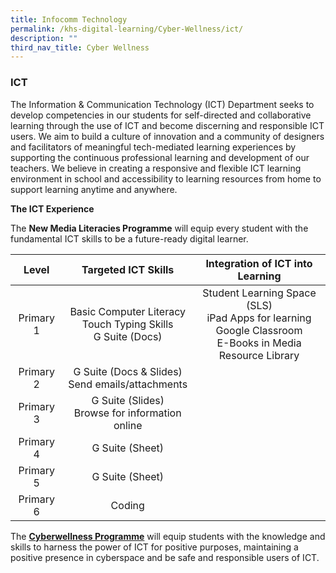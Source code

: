 ```yaml
---
title: Infocomm Technology
permalink: /khs-digital-learning/Cyber-Wellness/ict/
description: ""
third_nav_title: Cyber Wellness
---
```





### ICT

The Information & Communication Technology (ICT) Department seeks to develop competencies in our students for self-directed and collaborative learning through the use of ICT and become discerning and responsible ICT users. We aim to build a culture of innovation and a community of designers and facilitators of meaningful tech-mediated learning experiences by supporting the continuous professional learning and development of our teachers. We believe in creating a responsive and flexible ICT learning environment in school and accessibility to learning resources from home to support learning anytime and anywhere.  

**The ICT Experience**

The **New Media Literacies Programme** will equip every student with the fundamental ICT skills to be a future-ready digital learner.

| Level | Targeted ICT Skills | Integration of ICT into Learning |
|:---:|:---:|:---:|
| Primary 1 | Basic Computer Literacy<br>Touch Typing Skills<br>G Suite (Docs) | Student Learning Space (SLS)<br>iPad Apps for learning<br>Google Classroom<br>E-Books in Media Resource Library |
| Primary 2 | G Suite (Docs & Slides)<br>Send emails/attachments |  |
| Primary 3 | G Suite (Slides)<br>Browse for information online |  |
| Primary 4 | G Suite (Sheet) |  |
| Primary 5 | G Suite (Sheet) |  |
| Primary 6 | Coding |  |

The **[Cyberwellness Programme](https://www.moe.gov.sg/education-in-sg/our-programmes/cyber-wellness)** will equip students with the knowledge and skills to harness the power of ICT for positive purposes, maintaining a positive presence in cyberspace and be safe and responsible users of ICT.